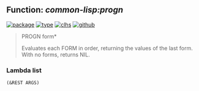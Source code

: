 ## Function: ***common-lisp:progn***
[![package](https://img.shields.io/badge/Package-COMMON--LISP-5f9ea0.svg?style=social&colorA=999999)](../) [![type](https://img.shields.io/badge/Type-Function-5f9ea0.svg?style=social&colorA=999999)](../#function) [![clhs](https://img.shields.io/badge/CLHS-PROGN-5f9ea0.svg?style=social&colorA=999999)](http://www.lispworks.com/documentation/HyperSpec/Body/s_progn.htm) [![github](https://img.shields.io/badge/GitHub-View_the_source-5f9ea0.svg?style=social&colorA=999999&logo=github)](https://github.com/sbcl/sbcl/blob/master/src/compiler/info-functions.lisp/) 

> PROGN form*
> 
> Evaluates each FORM in order, returning the values of the last form. With no
> forms, returns NIL.

### Lambda list
```
(&REST ARGS)
```
